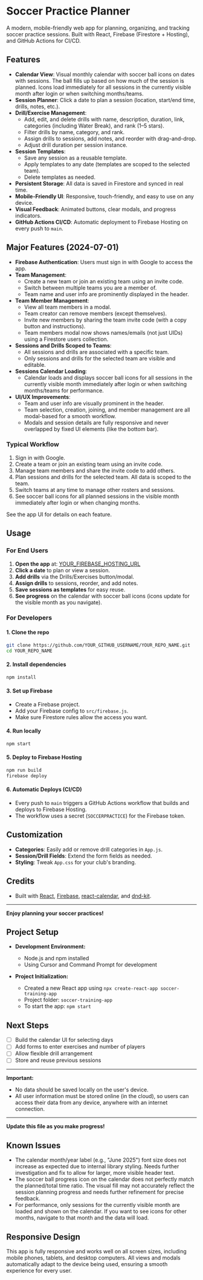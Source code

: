 # Soccer Practice Planner

A modern, mobile-friendly web app for planning, organizing, and tracking soccer practice sessions. Built with React, Firebase (Firestore + Hosting), and GitHub Actions for CI/CD.

## Features

- **Calendar View**: Visual monthly calendar with soccer ball icons on dates with sessions. The ball fills up based on how much of the session is planned. Icons load immediately for all sessions in the currently visible month after login or when switching months/teams.
- **Session Planner**: Click a date to plan a session (location, start/end time, drills, notes, etc.).
- **Drill/Exercise Management**:
  - Add, edit, and delete drills with name, description, duration, link, categories (including Water Break), and rank (1–5 stars).
  - Filter drills by name, category, and rank.
  - Assign drills to sessions, add notes, and reorder with drag-and-drop.
  - Adjust drill duration per session instance.
- **Session Templates**:
  - Save any session as a reusable template.
  - Apply templates to any date (templates are scoped to the selected team).
  - Delete templates as needed.
- **Persistent Storage**: All data is saved in Firestore and synced in real time.
- **Mobile-Friendly UI**: Responsive, touch-friendly, and easy to use on any device.
- **Visual Feedback**: Animated buttons, clear modals, and progress indicators.
- **GitHub Actions CI/CD**: Automatic deployment to Firebase Hosting on every push to `main`.

## Major Features (2024-07-01)

- **Firebase Authentication**: Users must sign in with Google to access the app.
- **Team Management**:
  - Create a new team or join an existing team using an invite code.
  - Switch between multiple teams you are a member of.
  - Team name and user info are prominently displayed in the header.
- **Team Member Management**:
  - View all team members in a modal.
  - Team creator can remove members (except themselves).
  - Invite new members by sharing the team invite code (with a copy button and instructions).
  - Team members modal now shows names/emails (not just UIDs) using a Firestore users collection.
- **Sessions and Drills Scoped to Teams**:
  - All sessions and drills are associated with a specific team.
  - Only sessions and drills for the selected team are visible and editable.
- **Sessions Calendar Loading**:
  - Calendar loads and displays soccer ball icons for all sessions in the currently visible month immediately after login or when switching months/teams for performance.
- **UI/UX Improvements**:
  - Team and user info are visually prominent in the header.
  - Team selection, creation, joining, and member management are all modal-based for a smooth workflow.
  - Modals and session details are fully responsive and never overlapped by fixed UI elements (like the bottom bar).

### Typical Workflow
1. Sign in with Google.
2. Create a team or join an existing team using an invite code.
3. Manage team members and share the invite code to add others.
4. Plan sessions and drills for the selected team. All data is scoped to the team.
5. Switch teams at any time to manage other rosters and sessions.
6. See soccer ball icons for all planned sessions in the visible month immediately after login or when changing months.

See the app UI for details on each feature.

## Usage

### For End Users
1. **Open the app** at: [YOUR_FIREBASE_HOSTING_URL](https://your-app-name.web.app)
2. **Click a date** to plan or view a session.
3. **Add drills** via the Drills/Exercises button/modal.
4. **Assign drills** to sessions, reorder, and add notes.
5. **Save sessions as templates** for easy reuse.
6. **See progress** on the calendar with soccer ball icons (icons update for the visible month as you navigate).

### For Developers

#### 1. Clone the repo
```sh
git clone https://github.com/YOUR_GITHUB_USERNAME/YOUR_REPO_NAME.git
cd YOUR_REPO_NAME
```

#### 2. Install dependencies
```sh
npm install
```

#### 3. Set up Firebase
- Create a Firebase project.
- Add your Firebase config to `src/firebase.js`.
- Make sure Firestore rules allow the access you want.

#### 4. Run locally
```sh
npm start
```

#### 5. Deploy to Firebase Hosting
```sh
npm run build
firebase deploy
```

#### 6. Automatic Deploys (CI/CD)
- Every push to `main` triggers a GitHub Actions workflow that builds and deploys to Firebase Hosting.
- The workflow uses a secret (`SOCCERPRACTICE`) for the Firebase token.

## Customization
- **Categories**: Easily add or remove drill categories in `App.js`.
- **Session/Drill Fields**: Extend the form fields as needed.
- **Styling**: Tweak `App.css` for your club's branding.

## Credits
- Built with [React](https://reactjs.org/), [Firebase](https://firebase.google.com/), [react-calendar](https://github.com/wojtekmaj/react-calendar), and [dnd-kit](https://dndkit.com/).

---

**Enjoy planning your soccer practices!**

## Project Setup

- **Development Environment:**
  - Node.js and npm installed
  - Using Cursor and Command Prompt for development

- **Project Initialization:**
  - Created a new React app using `npx create-react-app soccer-training-app`
  - Project folder: `soccer-training-app`
  - To start the app: `npm start`

## Next Steps

- [ ] Build the calendar UI for selecting days
- [ ] Add forms to enter exercises and number of players
- [ ] Allow flexible drill arrangement
- [ ] Store and reuse previous sessions

---

**Important:**
- No data should be saved locally on the user's device.
- All user information must be stored online (in the cloud), so users can access their data from any device, anywhere with an internet connection.

---

**Update this file as you make progress!**

## Known Issues

- The calendar month/year label (e.g., "June 2025") font size does not increase as expected due to internal library styling. Needs further investigation and fix to allow for larger, more visible header text.
- The soccer ball progress icon on the calendar does not perfectly match the planned/total time ratio. The visual fill may not accurately reflect the session planning progress and needs further refinement for precise feedback.
- For performance, only sessions for the currently visible month are loaded and shown on the calendar. If you want to see icons for other months, navigate to that month and the data will load.

## Responsive Design

This app is fully responsive and works well on all screen sizes, including mobile phones, tablets, and desktop computers. All views and modals automatically adapt to the device being used, ensuring a smooth experience for every user.
